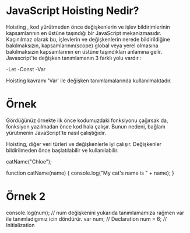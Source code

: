 # JavaScript Hoisting Nedir?


Hoisting , kod yürütmeden önce değişkenlerin ve işlev bildirimlerinin kapsamlarının en üstüne taşındığı bir JavaScript mekanizmasıdır. 
Kaçınılmaz olarak bu, işlevlerin ve değişkenlerin nerede bildirildiğine bakılmaksızın, kapsamlarının(scope) global veya yerel olmasına bakılmaksızın kapsamlarının en üstüne taşındıkları anlamına gelir.
Javascript'te değişken tanımlamanın 3 farklı yolu vardır :


-Let
-Const
-Var


Hoisting kavramı 'Var' ile değişken tanımlamalarında kullanılmaktadır.

# Örnek

Gördüğünüz örnekte ilk önce kodumuzdaki fonksiyonu çağırsak da, fonksiyon yazılmadan önce kod hala çalışır.
Bunun nedeni, bağlam yürütmenin JavaScript'te nasıl çalıştığıdır.

Hoisting, diğer veri türleri ve değişkenlerle iyi çalışır. Değişkenler bildirilmeden önce başlatılabilir ve kullanılabilir.


catName("Chloe");

function catName(name) {
  console.log("My cat's name is " + name);
}


# Örnek 2

console.log(num); // num değişkenini yukarıda tanımlamamıza rağmen var ile tanımladıgımız icin döndürür. 
var num; // Declaration
num = 6; // Initialization